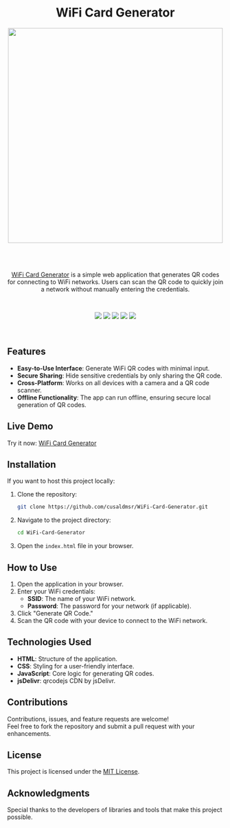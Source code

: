 
<h1 align="center"> WiFi Card Generator </h1>
<div align="center">
  
<img src="https://github.com/user-attachments/assets/ddf4de1c-4932-47a6-92d3-2f53f4c200e7" height="500">
</div>
<br>
<br>
<br>


  
<p align="center"><a href="https://cusaldmsr.github.io/WiFi-Card-Generator/" align="center">WiFi Card Generator</a> is a simple web application that generates QR codes for connecting to WiFi networks. Users can scan the QR code to quickly join a network without manually entering the credentials.</p> 

<br>
<p align="center">
        <img src="https://img.shields.io/github/created-at/cusaldmsr/WiFi-Card-Generator"/>
        <img src="https://img.shields.io/github/commit-activity/m/cusaldmsr/WiFi-Card-Generator"/>
        <img src="https://img.shields.io/github/forks/cusaldmsr/WiFi-Card-Generator"/>
        <img src="https://img.shields.io/github/stars/cusaldmsr/WiFi-Card-Generator"/>
        <img src="https://img.shields.io/github/watchers/cusaldmsr/WiFi-Card-Generator"/>
</p>
<br>

## Features

- **Easy-to-Use Interface**: Generate WiFi QR codes with minimal input.
- **Secure Sharing**: Hide sensitive credentials by only sharing the QR code.
- **Cross-Platform**: Works on all devices with a camera and a QR code scanner.
- **Offline Functionality**: The app can run offline, ensuring secure local generation of QR codes.

## Live Demo

Try it now: [WiFi Card Generator](https://cusaldmsr.github.io/WiFi-Card-Generator/)

## Installation

If you want to host this project locally:

1. Clone the repository:
   ```bash
   git clone https://github.com/cusaldmsr/WiFi-Card-Generator.git
   ```
2. Navigate to the project directory:
   ```bash
   cd WiFi-Card-Generator
   ```
3. Open the `index.html` file in your browser.

## How to Use

1. Open the application in your browser.
2. Enter your WiFi credentials:
   - **SSID**: The name of your WiFi network.
   - **Password**: The password for your network (if applicable).
3. Click "Generate QR Code."
4. Scan the QR code with your device to connect to the WiFi network.

## Technologies Used

- **HTML**: Structure of the application.
- **CSS**: Styling for a user-friendly interface.
- **JavaScript**: Core logic for generating QR codes.
- **jsDelivr**: qrcodejs CDN by jsDelivr.

## Contributions

Contributions, issues, and feature requests are welcome!  
Feel free to fork the repository and submit a pull request with your enhancements.

## License

This project is licensed under the [MIT License](LICENSE).

## Acknowledgments

Special thanks to the developers of libraries and tools that make this project possible.  
